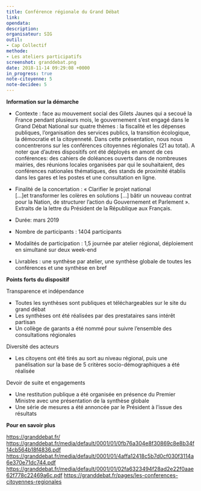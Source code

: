 ```yaml
---
title: Conférence régionale du Grand Débat
link: 
opendata:
description: 
organisateur: SIG
outil:
- Cap Collectif
methode:
- Les ateliers participatifs
screenshot: granddebat.png
date: 2018-11-14 09:29:08 +0000
in_progress: true
note-citoyenne: 5
note-decidee: 5
---
```

**Information sur la démarche**

* Contexte : face au mouvement social des Gilets Jaunes qui a secoué la France pendant plusieurs mois, le gouvernement s’est engagé dans le Grand Débat National sur quatre thèmes : la fiscalité et les dépenses publiques, l’organisation des services publics, la transition écologique, la démocratie et la citoyenneté. Dans cette présentation, nous nous concentrerons sur les conférences citoyennes régionales (21 au total). A noter que d’autres dispositifs ont été déployés en amont de ces conférences: des cahiers de doléances ouverts dans de nombreuses mairies, des réunions locales organisées par qui le souhaitaient, des conférences nationales thématiques, des stands de proximité établis dans les gares et les postes et une consultation en ligne. 

* Finalité de la concertation : « Clarifier le projet national […]et transformer les colères en solutions […] bâtir un nouveau contrat pour la Nation, de structurer l’action du Gouvernement et Parlement ». Extraits de la lettre du Président de la République aux Français.

* Durée: mars 2019

* Nombre de participants : 1404 participants

* Modalités de participation : 1,5 journée par atelier régional, déploiement en simultané sur deux week-end

* Livrables : une synthèse par atelier, une synthèse globale de toutes les conférences et une synthèse en bref 

**Points forts du dispositif**

Transparence et indépendance 
* Toutes les synthèses sont publiques et téléchargeables sur le site du grand débat
* Les synthèses ont été réalisées par des prestataires sans intérêt partisan 
* Un collège de garants a été nommé pour suivre l’ensemble des consultations régionales 

Diversité des acteurs  
* Les citoyens ont été tirés au sort au niveau régional, puis une panélisation sur la base de 5 critères socio-démographiques a été réalisée

Devoir de suite et engagements 
* Une restitution publique a été organisée en présence du Premier Ministre avec une présentation de la synthèse globale
* Une série de mesures a été annoncée par le Président à l’issue des résultats 


**Pour en savoir plus**

https://granddebat.fr/
https://granddebat.fr/media/default/0001/01/0fb76a304e8f30869c8e8b34f14cb564b18f4836.pdf
https://granddebat.fr/media/default/0001/01/4affa12418c5b7d0cf030f3114a6e370e71dc744.pdf
https://granddebat.fr/media/default/0001/01/02fa6323494f28ad2e22f0aae62f778c22469a6c.pdf
https://granddebat.fr/pages/les-conferences-citoyennes-regionales
